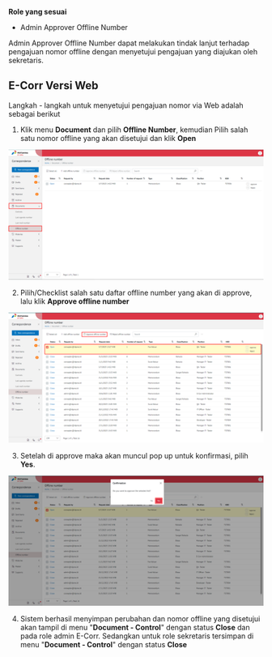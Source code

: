 **Role yang sesuai**

- Admin Approver Offline Number

Admin Approver Offline Number dapat melakukan tindak lanjut terhadap pengajuan nomor offline dengan menyetujui pengajuan yang diajukan oleh sekretaris. 

## **E-Corr Versi Web**

Langkah - langkah untuk menyetujui pengajuan nomor via Web adalah sebagai berikut

1. Klik menu **Document** dan pilih **Offline Number**, kemudian Pilih salah satu nomor offline yang akan disetujui dan klik **Open**

![gambar](DocumentControl/DC_Web/AG16.png)

2. Pilih/Checklist salah satu daftar offline number yang akan di approve, lalu klik **Approve offline number**

![gambar](DocumentControl/DC_Web/AG26.png)

3. Setelah di approve maka akan muncul pop up untuk konfirmasi, pilih **Yes**.

![gambar](DocumentControl/DC_Web/AG27.png)

4. Sistem berhasil menyimpan perubahan dan nomor offline yang disetujui akan tampil di menu "**Document - Control**" dengan status **Close** dan  pada role admin E-Corr. Sedangkan untuk role sekretaris tersimpan di menu "**Document - Control**"  dengan status **Close**